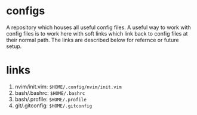 # configs

A repository which houses all useful config files. A useful way to work with config files is to work here with soft links which link back to config files at their normal path. The links are described below for refernce or future setup.

# links

1. nvim/init.vim: `$HOME/.config/nvim/init.vim`
2. bash/.bashrc: `$HOME/.bashrc`
3. bash/.profile: `$HOME/.profile`
3. git/.gitconfig: `$HOME/.gitconfig`
